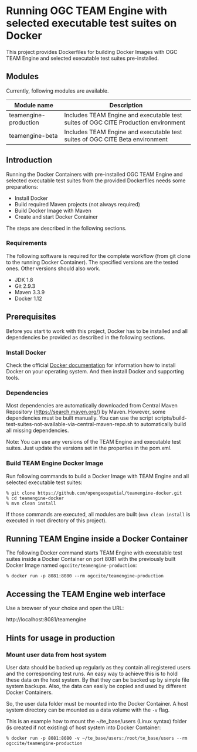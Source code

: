 # Running OGC TEAM Engine with selected executable test suites on Docker

This project provides Dockerfiles for building Docker Images with OGC TEAM Engine and selected executable test suites pre-installed.

## Modules

Currently, following modules are available.

| Module name | Description |
| --- | --- |
| teamengine-production | Includes TEAM Engine and executable test suites of OGC CITE Production environment |
| teamengine-beta | Includes TEAM Engine and executable test suites of OGC CITE Beta environment |

## Introduction

Running the Docker Containers with pre-installed OGC TEAM Engine and selected executable test suites from the provided Dockerfiles needs some preparations:

 * Install Docker
 * Build required Maven projects (not always required)
 * Build Docker Image with Maven
 * Create and start Docker Container

The steps are described in the following sections.

### Requirements

The following software is required for the complete workflow (from git clone to the running Docker Container). The specified versions are the tested ones. Other versions should also work.

 * JDK 1.8
 * Git 2.9.3
 * Maven 3.3.9
 * Docker 1.12

## Prerequisites

Before you start to work with this project, Docker has to be installed and all dependencies be provided as described in the following sections.

### Install Docker

Check the official [Docker documentation](https://docs.docker.com/engine/) for information how to install Docker on your operating system. And then install Docker and supporting tools.

### Dependencies

Most dependencies are automatically downloaded from Central Maven Repository (https://search.maven.org/) by Maven.
However, some dependencies must be built manually.
You can use the script scripts/build-test-suites-not-available-via-central-maven-repo.sh to automatically build all missing dependencies.

Note: You can use any versions of the TEAM Engine and executable test suites.
Just update the versions set in the properties in the pom.xml.

### Build TEAM Engine Docker Image

Run following commands to build a Docker Image with TEAM Engine and all selected executable test suites:

    % git clone https://github.com/opengeospatial/teamengine-docker.git
    % cd teamengine-docker 
    % mvn clean install

If those commands are executed, all modules are built (```mvn clean install``` is executed in root directory of this project).

## Running TEAM Engine inside a Docker Container

The following Docker command starts TEAM Engine with executable test suites inside a Docker Container on port 8081 with the previously built Docker Image named ```ogccite/teamengine-production```:

    % docker run -p 8081:8080 --rm ogccite/teamengine-production

## Accessing the TEAM Engine web interface

Use a browser of your choice and open the URL:

http://localhost:8081/teamengine

## Hints for usage in production

### Mount user data from host system

User data should be backed up regularly as they contain all registered users and the corresponding test runs.
An easy way to achieve this is to hold these data on the host system. By that they can be backed up by simple file system backups. Also, the data can easily be copied and used by different Docker Containers.

So, the user data folder must be mounted into the Docker Container.
A host system directory can be mounted as a data volume with the ```-v``` flag.

This is an example how to mount the ~/te_base/users (Linux syntax) folder (is created if not existing) of host system into Docker Container:

    % docker run -p 8081:8080 -v ~/te_base/users:/root/te_base/users --rm ogccite/teamengine-production
